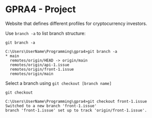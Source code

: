 # GPRA4 - Project

Website that defines different profiles for cryptocurrency investors.



Use `branch -a` to list branch structure:

```
git branch -a
```

```cli
C:\Users\UserName\Programming\gpra4>git branch -a
* main
  remotes/origin/HEAD -> origin/main
  remotes/origin/api-1.issue
  remotes/origin/front-1.issue
  remotes/origin/main

```

Select a branch using `git checkout [branch name]`

```
git checkout
```

```cli
C:\Users\UserName\Programming\gpra4>git checkout front-1.issue
Switched to a new branch 'front-1.issue'
branch 'front-1.issue' set up to track 'origin/front-1.issue'.
```


